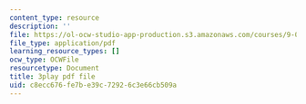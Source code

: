 ```yaml
---
content_type: resource
description: ''
file: https://ol-ocw-studio-app-production.s3.amazonaws.com/courses/9-00sc-introduction-to-psychology-fall-2011/c8ecc676fe7be39c72926c3e66cb509a_lBU64nfe8nM.pdf
file_type: application/pdf
learning_resource_types: []
ocw_type: OCWFile
resourcetype: Document
title: 3play pdf file
uid: c8ecc676-fe7b-e39c-7292-6c3e66cb509a
---
```

